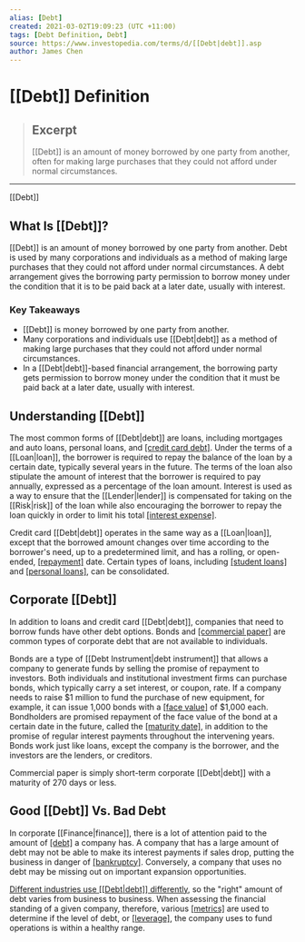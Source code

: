 ```yaml
---
alias: [Debt]
created: 2021-03-02T19:09:23 (UTC +11:00)
tags: [Debt Definition, Debt]
source: https://www.investopedia.com/terms/d/[[Debt|debt]].asp
author: James Chen
---
```


# [[Debt]] Definition

> ## Excerpt
> [[Debt]] is an amount of money borrowed by one party from another, often for making large purchases that they could not afford under normal circumstances.

---

[[Debt]]
## What Is [[Debt]]?

[[Debt]] is an amount of money borrowed by one party from another. Debt is used by many corporations and individuals as a method of making large purchases that they could not afford under normal circumstances. A debt arrangement gives the borrowing party permission to borrow money under the condition that it is to be paid back at a later date, usually with interest.

### Key Takeaways

-   [[Debt]] is money borrowed by one party from another.
-   Many corporations and individuals use [[Debt|debt]] as a method of making large purchases that they could not afford under normal circumstances.
-   In a [[Debt|debt]]-based financial arrangement, the borrowing party gets permission to borrow money under the condition that it must be paid back at a later date, usually with interest.

## Understanding [[Debt]]

The most common forms of [[Debt|debt]] are loans, including mortgages and auto loans, personal loans, and [[credit card debt]](https://www.investopedia.com/terms/c/credit-card-debt.asp). Under the terms of a [[Loan|loan]], the borrower is required to repay the balance of the loan by a certain date, typically several years in the future. The terms of the loan also stipulate the amount of interest that the borrower is required to pay annually, expressed as a percentage of the loan amount. Interest is used as a way to ensure that the [[Lender|lender]] is compensated for taking on the [[Risk|risk]] of the loan while also encouraging the borrower to repay the loan quickly in order to limit his total [[interest expense]](https://www.investopedia.com/terms/i/interestexpense.asp).

Credit card [[Debt|debt]] operates in the same way as a [[Loan|loan]], except that the borrowed amount changes over time according to the borrower's need, up to a predetermined limit, and has a rolling, or open-ended, [[repayment]](https://www.investopedia.com/terms/r/repayment.asp) date. Certain types of loans, including [[student loans]](https://www.investopedia.com/student-loan-consolidation-definition-4684455) and [[personal loans]](https://www.investopedia.com/best-personal-loans-for-debt-consolidation-4779764), can be consolidated.

## Corporate [[Debt]]

In addition to loans and credit card [[Debt|debt]], companies that need to borrow funds have other debt options. Bonds and [[commercial paper]](https://www.investopedia.com/terms/c/commercialpaper.asp) are common types of corporate debt that are not available to individuals.

Bonds are a type of [[Debt Instrument|debt instrument]] that allows a company to generate funds by selling the promise of repayment to investors. Both individuals and institutional investment firms can purchase bonds, which typically carry a set interest, or coupon, rate. If a company needs to raise $1 million to fund the purchase of new equipment, for example, it can issue 1,000 bonds with a [[face value]](https://www.investopedia.com/terms/f/facevalue.asp) of $1,000 each. Bondholders are promised repayment of the face value of the bond at a certain date in the future, called the [[maturity date]](https://www.investopedia.com/terms/m/maturitydate.asp), in addition to the promise of regular interest payments throughout the intervening years. Bonds work just like loans, except the company is the borrower, and the investors are the lenders, or creditors.

Commercial paper is simply short-term corporate [[Debt|debt]] with a maturity of 270 days or less.

## Good [[Debt]] Vs. Bad Debt

In corporate [[Finance|finance]], there is a lot of attention paid to the amount of [[debt]](https://www.investopedia.com/ask/answers/061615/what-difference-between-subordinated-[[Debt|debt]]-and-senior-debt.asp) a company has. A company that has a large amount of debt may not be able to make its interest payments if sales drop, putting the business in danger of [[bankruptcy]](https://www.investopedia.com/terms/b/bankruptcy.asp). Conversely, a company that uses no debt may be missing out on important expansion opportunities.

[Different industries use [[Debt|debt]] differently](https://www.investopedia.com/ask/answers/062714/what-formula-calculating-debttoequity-ratio.asp), so the "right" amount of debt varies from business to business. When assessing the financial standing of a given company, therefore, various [[metrics]](https://www.investopedia.com/terms/m/metrics.asp) are used to determine if the level of debt, or [[leverage]](https://www.investopedia.com/terms/l/[[Leverage|leverage]].asp), the company uses to fund operations is within a healthy range.
